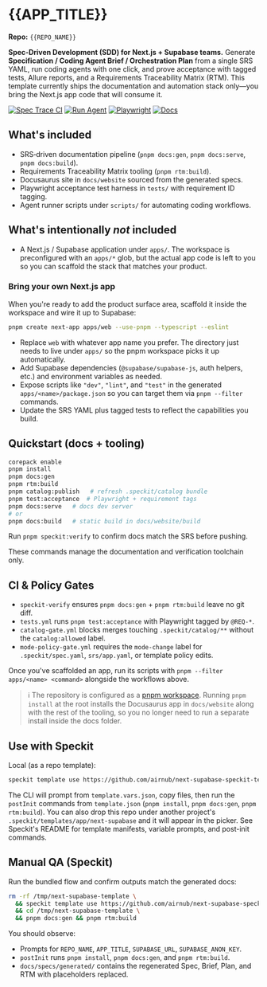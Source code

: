 # {{APP_TITLE}}

**Repo:** `{{REPO_NAME}}`

**Spec‑Driven Development (SDD) for Next.js + Supabase teams.** Generate **Specification / Coding Agent Brief / Orchestration Plan** from a single SRS YAML, run coding agents with one click, and prove acceptance with tagged tests, Allure reports, and a Requirements Traceability Matrix (RTM). This template currently ships the documentation and automation stack only—you bring the Next.js app code that will consume it.

[![Spec Trace CI](https://img.shields.io/badge/ci-spec--trace-blue)](#)
[![Run Agent](https://img.shields.io/badge/action-run%20agent-brightgreen)](#)
[![Playwright](https://img.shields.io/badge/tests-playwright-informational)](#)
[![Docs](https://img.shields.io/badge/docs-docusaurus-lightgrey)](#)

## What's included

- SRS‑driven documentation pipeline (`pnpm docs:gen`, `pnpm docs:serve`, `pnpm docs:build`).
- Requirements Traceability Matrix tooling (`pnpm rtm:build`).
- Docusaurus site in `docs/website` sourced from the generated specs.
- Playwright acceptance test harness in `tests/` with requirement ID tagging.
- Agent runner scripts under `scripts/` for automating coding workflows.

## What's intentionally _not_ included

- A Next.js / Supabase application under `apps/`. The workspace is preconfigured with an `apps/*` glob, but the actual app code is left to you so you can scaffold the stack that matches your product.

### Bring your own Next.js app

When you're ready to add the product surface area, scaffold it inside the workspace and wire it up to Supabase:

```bash
pnpm create next-app apps/web --use-pnpm --typescript --eslint
```

- Replace `web` with whatever app name you prefer. The directory just needs to live under `apps/` so the pnpm workspace picks it up automatically.
- Add Supabase dependencies (`@supabase/supabase-js`, auth helpers, etc.) and environment variables as needed.
- Expose scripts like `"dev"`, `"lint"`, and `"test"` in the generated `apps/<name>/package.json` so you can target them via `pnpm --filter` commands.
- Update the SRS YAML plus tagged tests to reflect the capabilities you build.

## Quickstart (docs + tooling)

```bash
corepack enable
pnpm install
pnpm docs:gen
pnpm rtm:build
pnpm catalog:publish   # refresh .speckit/catalog bundle
pnpm test:acceptance  # Playwright + requirement tags
pnpm docs:serve   # docs dev server
# or
pnpm docs:build   # static build in docs/website/build
```

Run `pnpm speckit:verify` to confirm docs match the SRS before pushing.

These commands manage the documentation and verification toolchain only.

## CI & Policy Gates

- `speckit-verify` ensures `pnpm docs:gen` + `pnpm rtm:build` leave no git diff.
- `tests.yml` runs `pnpm test:acceptance` with Playwright tagged by `@REQ-*`.
- `catalog-gate.yml` blocks merges touching `.speckit/catalog/**` without the `catalog:allowed` label.
- `mode-policy-gate.yml` requires the `mode-change` label for `.speckit/spec.yaml`, `srs/app.yaml`, or template policy edits.

Once you've scaffolded an app, run its scripts with `pnpm --filter apps/<name> <command>` alongside the workflows above.

> ℹ️ The repository is configured as a [pnpm workspace](https://pnpm.io/workspaces). Running `pnpm install` at the root installs the Docusaurus app in `docs/website` along with the rest of the tooling, so you no longer need to run a separate install inside the docs folder.

## Use with Speckit

Local (as a repo template):
```sh
speckit template use https://github.com/airnub/next-supabase-speckit-template ./starter
```

The CLI will prompt from `template.vars.json`, copy files, then run the `postInit` commands from `template.json` (`pnpm install`, `pnpm docs:gen`, `pnpm rtm:build`). You can also drop this repo under another project's `.speckit/templates/app/next-supabase` and it will appear in the picker. See Speckit's README for template manifests, variable prompts, and post-init commands.

## Manual QA (Speckit)

Run the bundled flow and confirm outputs match the generated docs:

```bash
rm -rf /tmp/next-supabase-template \
  && speckit template use https://github.com/airnub/next-supabase-speckit-template /tmp/next-supabase-template \
  && cd /tmp/next-supabase-template \
  && pnpm docs:gen && pnpm rtm:build
```

You should observe:

- Prompts for `REPO_NAME`, `APP_TITLE`, `SUPABASE_URL`, `SUPABASE_ANON_KEY`.
- `postInit` runs `pnpm install`, `pnpm docs:gen`, and `pnpm rtm:build`.
- `docs/specs/generated/` contains the regenerated Spec, Brief, Plan, and RTM with placeholders replaced.
